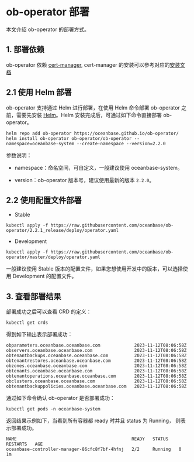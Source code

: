 # ob-operator 部署

本文介绍 ob-operator 的部署方式。

## 1. 部署依赖
ob-operator 依赖 [cert-manager](https://cert-manager.io/docs/), cert-manager 的安装可以参考对应的[安装文档](https://cert-manager.io/docs/installation/)

## 2.1 使用 Helm 部署
ob-operator 支持通过 Helm 进行部署，在使用 Helm 命令部署 ob-operator 之前，需要先安装 [Helm](https://github.com/helm/helm)。Helm 安装完成后，可通过如下命令直接部署 ob-operator。

```shell
helm repo add ob-operator https://oceanbase.github.io/ob-operator/
helm install ob-operator ob-operator/ob-operator --namespace=oceanbase-system --create-namespace --version=2.2.0
```

参数说明：

* namespace：命名空间，可自定义，一般建议使用 oceanbase-system。

* version：ob-operator 版本号，建议使用最新的版本 `2.2.0`。

## 2.2 使用配置文件部署

* Stable
```shell
kubectl apply -f https://raw.githubusercontent.com/oceanbase/ob-operator/2.2.1_release/deploy/operator.yaml
```
* Development
```shell
kubectl apply -f https://raw.githubusercontent.com/oceanbase/ob-operator/master/deploy/operator.yaml
```

一般建议使用 Stable 版本的配置文件，如果您想使用开发中的版本，可以选择使用 Development 的配置文件。


## 3. 查看部署结果

部署成功之后可以查看 CRD 的定义：

```shell
kubectl get crds
```

得到如下输出表示部署成功：

```shell
obparameters.oceanbase.oceanbase.com             2023-11-12T08:06:58Z
observers.oceanbase.oceanbase.com                2023-11-12T08:06:58Z
obtenantbackups.oceanbase.oceanbase.com          2023-11-12T08:06:58Z
obtenantrestores.oceanbase.oceanbase.com         2023-11-12T08:06:58Z
obzones.oceanbase.oceanbase.com                  2023-11-12T08:06:58Z
obtenants.oceanbase.oceanbase.com                2023-11-12T08:06:58Z
obtenantoperations.oceanbase.oceanbase.com       2023-11-12T08:06:58Z
obclusters.oceanbase.oceanbase.com               2023-11-12T08:06:58Z
obtenantbackuppolicies.oceanbase.oceanbase.com   2023-11-12T08:06:58Z
```

通过如下命令确认 ob-operator 是否部署成功：

```shell
kubectl get pods -n oceanbase-system
```

返回结果示例如下，当看到所有容器都 ready 时并且 status 为 Running， 则表示部署成功。

```shell
NAME                                            READY   STATUS    RESTARTS   AGE
oceanbase-controller-manager-86cfc8f7bf-4hfnj   2/2     Running   0          1m
```
